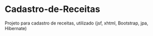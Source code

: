 # Cadastro-de-Receitas
Projeto para cadastro de receitas, utilizado (jsf, xhtml, Bootstrap, jpa, Hibernate)
